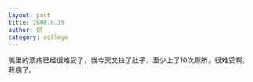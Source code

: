 ```yaml
---
layout: post
title: 2008.9.19
author: 研
category: college
---
```

嘴里的溃疡已经很难受了，我今天又拉了肚子，至少上了10次厕所，很难受啊。  
我病了。